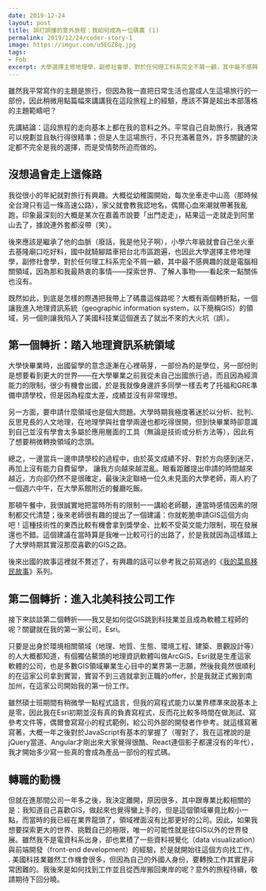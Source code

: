 ```yaml
---
date: 2019-12-24
layout: post
title: 誤打誤撞的意外旅程：我如何成為一位碼農 (1)
permalink: 2019/12/24/coder-story-1
image: https://imgur.com/u5EGZ8q.jpg
tags:
- Fob
excerpt: 大學選擇主修地理學，副修社會學，對於任何理工科系完全不屑一顧，其中最不感興趣的就是電腦相關領域，因為那和我最熱衷的事情——探索世界、了解人事物——看起來一點關係也沒有。既然如此，到底是怎樣的際遇把我帶上了碼農這條路呢？請看我落落長的回顧分享！
---
```


雖然我平常寫作的主題是旅行，但因為我一直把日常生活也當成人生這場旅行的一部份，因此稍微用點篇幅來講講我在這段旅程上的經驗，應該不算是超出本部落格的主題範疇吧？

先講結論：這段旅程的走向基本上都在我的意料之外。平常自己自助旅行，我通常可以規劃並且執行得很精準；但是人生這場旅行，不只充滿著意外，許多關鍵的決定都不完全是我的選擇，而是受情勢所迫而做的。

## 沒想過會走上這條路

我從很小的年紀就對旅行有興趣。大概從幼稚園開始，每次坐車走中山高（那時候全台灣只有這一條高速公路），家父就會教我認地名，偶爾心血來潮就帶著我亂跑，印象最深刻的大概是某次在嘉義市說要「出門走走」，結果這一走就走到阿里山去了，據說連外套都沒帶（笑）。

後來應該是繼承了他的血脈（廢話，我是他兒子啊），小學六年級就會自己坐火車去基隆廟口吃好料，國中就騎腳踏車把台北市區跑遍，也因此大學選擇主修地理學，副修社會學，對於任何理工科系完全不屑一顧，其中最不感興趣的就是電腦相關領域，因為那和我最熱衷的事情——探索世界、了解人事物——看起來一點關係也沒有。

既然如此，到底是怎樣的際遇把我帶上了碼農這條路呢？大概有兩個轉折點，一個讓我進入地理資訊系統（geographic information system，以下簡稱GIS）的領域，另一個則讓我陷入了美國科技業這個進去了就出不來的大火坑（誤）。

## 第一個轉折：踏入地理資訊系統領域

大學快畢業時，出國留學的意念逐漸在心裡萌芽，一部份為的是學位，另一部份則是想要看到更大的世界——在大學畢業之前我從未自己出國旅行過，而且因為經濟能力的限制，很少有機會出國，於是我就像身邊許多同學一樣去考了托福和GRE準備申請學校，但是因為程度太差，成績並沒有非常理想。

另一方面，要申請什麼領域也是個大問題。大學時期我極度著迷於以分析、批判、反思見長的人文地理，在地理學與社會學兩邊也都吃得很開，但到快畢業時卻意識到自己並沒有學會太多屬於應用層面的工具（無論是技術或分析方法等），因此有了想要稍微轉換領域的念頭。

總之，一邊當兵一邊申請學校的過程中，由於英文成績不好、對於方向感到迷茫，再加上沒有能力自費留學， 讓我方向越來越混亂。眼看距離提出申請的時間越來越近，方向卻仍然不是很確定，最後決定聯絡一位久未見面的大學老師，兩人約了一個週六中午，在大學系館附近的餐廳吃飯。

那頓午餐中，我很誠實地把當時所有的限制一一講給老師聽，連當時感情因素的限制都交代清楚；後來老師很有趣的提出了一個建議：你就乾脆申請GIS這個方向吧！這種技術性的東西比較有機會拿到獎學金、比較不受英文能力限制，現在發展還也不錯。這個建議在當時算是我唯一比較可行的出路了，於是我就因為這樣踏上了大學時期其實沒那麼喜歡的GIS之路。

後來出國的故事這裡就不贅述了，有興趣的話可以參考我之前寫過的《[我的菜鳥移民故事](/tag/Fob)》系列。

## 第二個轉折：進入北美科技公司工作

接下來談談第二個轉折——我又是如何從GIS跳到科技業並且成為軟體工程師的呢？關鍵就在我的第一家公司，Esri。

只要是出身於環境相關領域（地理、地質、生態、環境工程、建築、景觀設計等）的人大概都知道，有個獨佔鰲頭的地理資訊軟體叫做ArcGIS，Esri就是生產這家軟體的公司，也是多數GIS領域畢業生心目中的業界第一志願，然後我竟然很順利的在這家公司拿到實習，實習不到三週就拿到正職的offer，於是我就正式搬到南加州，在這家公司開始我的第一份工作。

雖然碩士班期間有稍微學一點程式語言，但我的寫程式能力以業界標準來說基本上是零，因此我在Esri初期並沒有真的負責寫程式，反而花比較多時間在做測試、寫參考文件等，偶爾會寫寫小的程式範例，給公司外部的開發者作參考。就這樣寫著寫著，大概一年之後對於JavaScript有基本的掌握了（喔對了，我在這裡說的是jQuery當道、Angular才剛出來大家覺得很酷、React連個影子都還沒有的年代），我才開始多少寫一些真的會成為產品一部份的程式碼。

## 轉職的動機

但就在進那間公司一年多之後，我決定離開，原因很多，其中跟專業比較相關的是：我知道自己喜歡GIS，做起來也覺得蠻上手的，但是這個領域畢竟比較小一點，而當時的我已經在業界龍頭了，領域裡面沒有比那更好的公司。因此，如果我想要探索更大的世界、挑戰自己的極限，唯一的可能性就是往GIS以外的世界發展。雖然我不是電資科系出身，卻也累積了一些資料視覺化（data visualization）與前端開發（front-end development）的經驗，於是就開始往這個方向找工作。
.
美國科技業雖然工作機會很多，但因為自己的外國人身份，要轉換工作其實是非常困難的。我後來是如何找到工作並且從西岸搬回東岸的呢？意外的旅程待續，敬請期待下回分曉。
